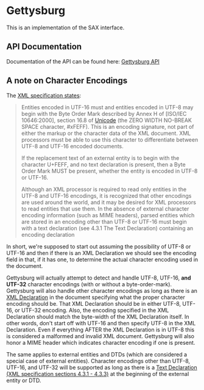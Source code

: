 # Gettysburg

This is an implementation of the SAX interface.

## API Documentation

Documentation of the API can be found here: [Gettysburg API](http://galenrhodes.com/Gettysburg/)

## A note on Character Encodings

The [XML specification states](https://www.w3.org/TR/REC-xml/#charencoding):

> Entities encoded in UTF-16 must and entities encoded in UTF-8 may begin with the Byte Order Mark described by Annex H of [ISO/IEC 10646:2000], section 16.8 of [Unicode](https://home.unicode.org) (the ZERO WIDTH NO-BREAK SPACE character, #xFEFF).
> This is an encoding signature, not part of either the markup or the character data of the XML document. XML processors must be able to use this character to differentiate between UTF-8 and UTF-16 encoded documents.
>
> If the replacement text of an external entity is to begin with the character U+FEFF, and no text declaration is present, then a Byte Order Mark MUST be present, whether the entity is encoded in UTF-8 or UTF-16.
>
> Although an XML processor is required to read only entities in the UTF-8 and UTF-16 encodings, it is recognized that other encodings are used around the world, and it may be desired for XML processors to read entities that use them. In the absence of external character encoding information (such as MIME headers), parsed entities which are stored in an encoding other than UTF-8 or UTF-16 must begin with a text declaration (see 4.3.1 The Text Declaration) containing an encoding declaration

In short, we're supposed to start out assuming the possibility of UTF-8 or UTF-16 and then if there is an XML Declaration we should see the encoding field in that, if it has one, to determine the actual character encoding used in the document.

Gettysburg will actually attempt to detect and handle UTF-8, UTF-16, **and UTF-32** character encodings (with or without a byte-order-mark). Gettysburg will also handle other character encodings as long as there is an [XML Declaration](https://www.w3.org/TR/REC-xml/#sec-prolog-dtd) in the document specifying what the proper character encoding should be. That XML Declaration should be in either UTF-8, UTF-16, or UTF-32 encoding. Also, the encoding specified in the XML Declaration should match the byte-width of the XML Declaration itself. In other words, don't start off with UTF-16 and then specify UTF-8 in the XML Declaration. Even if everything AFTER the XML Declaration is in UTF-8 this is considered a malformed and invalid XML document.  Gettysburg will also honor a MIME header which indicates character encoding if one is present.

The same applies to external entities and DTDs (which are considered a special case of external entities). Character encodings other than UTF-8, UTF-16, and UTF-32 will be supported as long as there is a [Text Declaration (XML specification sections 4.3.1 - 4.3.3)](https://www.w3.org/TR/REC-xml/#sec-TextDecl) at the beginning of the external entity or DTD.

